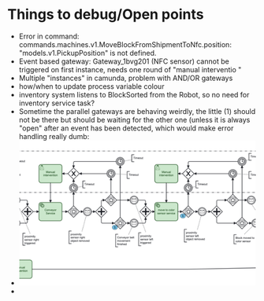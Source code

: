 # Things to debug/Open points

- Error in command: commands.machines.v1.MoveBlockFromShipmentToNfc.position: "models.v1.PickupPosition" is not defined.
- Event based gateway: Gateway_1bvg201 (NFC sensor) cannot be triggered on first instance, needs one round of "manual interventio "
- Multiple "instances" in camunda, problem with AND/OR gateways
- how/when to update process variable colour
- inventory system listens to BlockSorted from the Robot, so no need for inventory service task?
- Sometime the parallel gateways are behaving weirdly, the little (1) should not be there but should be waiting for the other one (unless it is always "open" after an event has been detected, which would make error handling really dumb:
- ![img.png](img.png)
-
